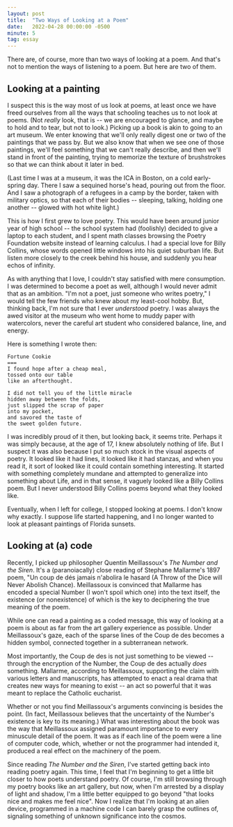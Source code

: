 ```yaml
---
layout: post
title:  "Two Ways of Looking at a Poem"
date:   2022-04-28 00:00:00 -0500
minute: 5  
tag: essay
---
```

There are, of course, more than two ways of looking at a poem. And that's not to mention the ways of listening to a poem. But here are two of them.

## Looking at a painting
I suspect this is the way most of us look at poems, at least once we have freed ourselves from all the ways that schooling teaches us to not look at poems. (Not *really* look, that is -- we are encouraged to glance, and maybe to hold and to tear, but not to look.) Picking up a book is akin to going to an art museum. We enter knowing that we'll only really digest one or two of the paintings that we pass by. But we also know that when we see one of those paintings, we'll feel something that we can't really describe, and then we'll stand in front of the painting, trying to memorize the texture of brushstrokes so that we can think about it later in bed.

(Last time I was at a museum, it was the ICA in Boston, on a cold early-spring day. There I saw a sequined horse's head, pouring out from the floor. And I saw a photograph of a refugees in a camp by the border, taken with military optics, so that each of their bodies -- sleeping, talking, holding one another -- glowed with hot white light.)

This is how I first grew to love poetry. This would have been around junior year of high school -- the school system had (foolishly) decided to give a laptop to each student, and I spent math classes browsing the Poetry Foundation website instead of learning calculus. I had a special love for Billy Collins, whose words opened little windows into his quiet suburban life. But listen more closely to the creek behind his house, and suddenly you hear echos of infinity. 

As with anything that I love, I couldn't stay satisfied with mere consumption. I was determined to become a poet as well, although I would never admit that as an ambition. "I'm not a poet, just someone who writes poetry," I would tell the few friends who knew about my least-cool hobby. But, thinking back, I'm not sure that I ever *understood* poetry. I was always the awed visitor at the museum who went home to muddy paper with watercolors, never the careful art student who considered balance, line, and energy. 

Here is something I wrote then:

``` 
Fortune Cookie
===
I found hope after a cheap meal,
tossed onto our table
like an afterthought.

I did not tell you of the little miracle
hidden away between the folds,
just slipped the scrap of paper
into my pocket,
and savored the taste of
the sweet golden future.
```

I was incredibly proud of it then, but looking back, it seems trite. Perhaps it was simply because, at the age of 17, I knew absolutely nothing of life. But I suspect it was also because I put so much stock in the visual aspects of poetry. It looked like it had lines, it looked like it had stanzas, and when you read it, it sort of looked like it could contain something interesting. It started with something completely mundane and attempted to generalize into something about Life, and in that sense, it vaguely looked like a Billy Collins poem. But I never understood Billy Collins poems beyond what they looked like.

Eventually, when I left for college, I stopped looking at poems. I don't know why exactly. I suppose life started happening, and I no longer wanted to look at pleasant paintings of Florida sunsets.


## Looking at (a) code
Recently, I picked up philosopher Quentin Meillassoux's *The Number and the Siren*. It's a (paranoiacally) close reading of Stephane Mallarme's 1897 poem, "Un coup de dés jamais n'abolira le hasard (A Throw of the Dice will Never Abolish Chance). Meillassoux is convinced that Mallarme has encoded a special Number (I won't spoil which one) into the text itself, the existence (or nonexistence) of which is the key to deciphering the true meaning of the poem. 

While one can read a painting as a coded message, this way of looking at a poem is about as far from the art gallery experience as possible. Under Meillassoux's gaze, each of the sparse lines of the Coup de des becomes a hidden symbol, connected together in a subterranean network. 

Most importantly, the Coup de des is not just something to be viewed -- through the encryption of the Number, the Coup de des actually *does* something. Mallarme, according to Meillassoux, supporting the claim with various letters and manuscripts, has attempted to enact a real drama that creates new ways for meaning to exist -- an act so powerful that it was meant to replace the Catholic eucharist. 

Whether or not you find Meillassoux's arguments convincing is besides the point. (In fact, Meillassoux believes that the uncertainty of the Number's existence is key to its meaning.) What was interesting about the book was the way that Meillassoux assigned paramount importance to every minuscule detail of the poem. It was as if each line of the poem were a line of computer code, which, whether or not the programmer had intended it, produced a real effect on the machinery of the poem. 

Since reading *The Number and the Siren*, I've started getting back into reading poetry again. This time, I feel that I'm beginning to get a little bit closer to how poets understand poetry. Of course, I'm still browsing through my poetry books like an art gallery, but now, when I'm arrested by a display of light and shadow, I'm a little better equipped to go beyond "that looks nice and makes me feel nice". Now I realize that I'm looking at an alien device, programmed in a machine code I can barely grasp the outlines of, signaling something of unknown significance into the cosmos.
